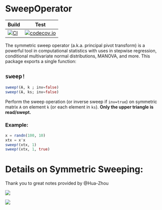 # SweepOperator

| Build | Test |
|-------|------|
| [![CI](https://github.com/joshday/SweepOperator.jl/actions/workflows/CI.yml/badge.svg)](https://github.com/joshday/SweepOperator.jl/actions/workflows/CI.yml) | [![codecov.io](http://codecov.io/github/joshday/SweepOperator.jl/coverage.svg?branch=master)](http://codecov.io/github/joshday/SweepOperator.jl?branch=master) |


The symmetric sweep operator (a.k.a. principal pivot transform) is a powerful tool in computational statistics with uses in stepwise regression, conditional multivariate normal distributions, MANOVA, and more.  This package exports a single function:

## `sweep!`

```julia
sweep!(A, k ; inv=false)
sweep!(A, ks; inv=false)
```

Perform the sweep operation (or inverse sweep if `inv=true`) on symmetric matrix `A` on
element `k` (or each element in `ks`).  **Only the upper triangle is read/swept.**

### Example:

```julia
x = randn(100, 10)
xtx = x'x
sweep!(xtx, 1)
sweep!(xtx, 1, true)
```


# Details on Symmetric Sweeping:
Thank you to great notes provided by @Hua-Zhou

![](https://cloud.githubusercontent.com/assets/8075494/17649366/f0c9e7da-6201-11e6-8646-27607933d531.png)

![](https://cloud.githubusercontent.com/assets/8075494/17649375/2afe0a1c-6202-11e6-8f99-ed34c580d804.png)

